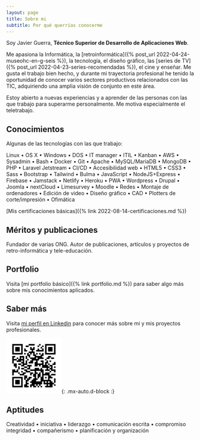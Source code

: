 ```yaml
---
layout: page
title: Sobre mi
subtitle: Por qué querrías conocerme
---
```

Soy Javier Guerra, **Técnico Superior de Desarrollo de Aplicaciones Web**.

Me apasiona la Informática, la [retroinformática]({% post_url 2022-04-24-museohc-en-g-seis %}), la tecnología, el diseño gráfico, las [series de TV]({% post_url 2022-04-23-series-recomendadas %}), el cine y enseñar. Me gusta el trabajo bien hecho, y durante mi trayectoria profesional he tenido la oportunidad de conocer varios sectores productivos relacionados con las TIC, adquiriendo una amplia visión de conjunto en este área.

Estoy abierto a nuevas experiencias y a aprender de las personas con las que trabajo para superarme personalmente. Me motiva especialmente el teletrabajo.

## Conocimientos
Algunas de las tecnologías con las que trabajo:

Linux • OS X • Windows • DOS • IT manager • ITIL • Kanban • AWS • Sysadmin • Bash • Docker • Git • Apache • MySQL/MariaDB • MongoDB • PHP • Laravel Jetstream  • CI/CD • Accesibilidad web • HTML5 • CSS3 • Sass • Bootstrap • Tailwind • Bulma • JavaScript • NodeJS+Express • Firebase •  Jamstack • Netlify • Heroku • PWA • Wordpress • Drupal • Joomla • nextCloud • Limesurvey • Moodle • Redes • Montaje de ordenadores • Edición de video • Diseño gráfico • CAD • Plotters de corte/impresión • Ofimática

[Mis certificaciones básicas]({% link 2022-08-14-certificaciones.md %})

## Méritos y publicaciones
Fundador de varias ONG. Autor de publicaciones, artículos y proyectos de retro-informática y tele-educación.

## Portfolio
Visita [mi portfolio básico]({% link portfolio.md %}) para saber algo más sobre mis conocimientos aplicados.

## Saber más
Visita [mi perfil en Linkedin](https://linkedin.com/in/javguerra) para conocer más sobre mi y mis proyectos profesionales.

![Código QR](assets/img/qr-code.png){: .mx-auto.d-block :}

## Aptitudes
Creatividad • iniciativa • liderazgo • comunicación escrita • compromiso integridad • compañerismo • planificación y organización
